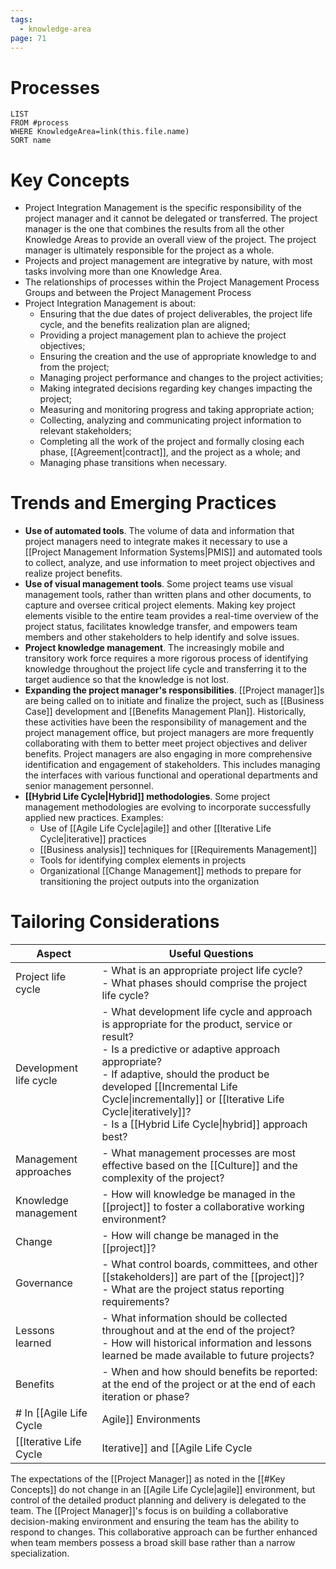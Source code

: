 ```yaml
---
tags:
  - knowledge-area
page: 71
---
```

# Processes
```dataview
LIST
FROM #process 
WHERE KnowledgeArea=link(this.file.name)
SORT name
```
# Key Concepts
- Project Integration Management is the specific responsibility of the project manager and it cannot be delegated or transferred. The project manager is the one that combines the results from all the other Knowledge Areas to provide an overall view of the project. The project manager is ultimately responsible for the project as a whole.
- Projects and project management are integrative by nature, with most tasks involving more than one Knowledge Area.
- The relationships of processes within the Project Management Process Groups and between the Project Management Process
- Project Integration Management is about:
	- Ensuring that the due dates of project deliverables, the project life cycle, and the benefits realization plan are aligned;
	- Providing a project management plan to achieve the project objectives;
	- Ensuring the creation and the use of appropriate knowledge to and from the project;
	- Managing project performance and changes to the project activities;
	- Making integrated decisions regarding key changes impacting the project;
	- Measuring and monitoring progress and taking appropriate action;
	- Collecting, analyzing and communicating project information to relevant stakeholders;
	- Completing all the work of the project and formally closing each phase, [[Agreement|contract]], and the project as a whole; and
	- Managing phase transitions when necessary.
# Trends and Emerging Practices
- **Use of automated tools**. The volume of data and information that project managers need to integrate makes it necessary to use a [[Project Management Information Systems|PMIS]] and automated tools to collect, analyze, and use information to meet project objectives and realize project benefits.
- **Use of visual management tools**. Some project teams use visual management tools, rather than written plans and other documents, to capture and oversee critical project elements. Making key project elements visible to the entire team provides a real-time overview of the project status, facilitates knowledge transfer, and empowers team members and other stakeholders to help identify and solve issues.
- **Project knowledge management**. The increasingly mobile and transitory work force requires a more rigorous process of identifying knowledge throughout the project life cycle and transferring it to the target audience so that the knowledge is not lost.
- **Expanding the project manager's responsibilities**. [[Project manager]]s are being called on to initiate and finalize the project, such as [[Business Case]] development and [[Benefits Management Plan]]. Historically, these activities have been the responsibility of management and the project management office, but project managers are more frequently collaborating with them to better meet project objectives and deliver benefits. Project managers are also engaging in more comprehensive identification and engagement of stakeholders. This includes managing the interfaces with various functional and operational departments and senior management personnel.
- **[[Hybrid Life Cycle|Hybrid]] methodologies**. Some project management methodologies are evolving to incorporate successfully applied new practices. Examples:
	- Use of [[Agile Life Cycle|agile]] and other [[Iterative Life Cycle|iterative]] practices
	- [[Business analysis]] techniques for [[Requirements Management]]
	- Tools for identifying complex elements in projects
	- Organizational [[Change Management]] methods to prepare for transitioning the project outputs into the organization
# Tailoring Considerations
| Aspect | Useful Questions |
| ---- | ---- |
| Project life cycle | - What is an appropriate project life cycle?<br>- What phases should comprise the project life cycle? |
| Development life cycle | - What development life cycle and approach is appropriate for the product, service or result?<br>- Is a predictive or adaptive approach appropriate?<br>- If adaptive, should the product be developed [[Incremental Life Cycle\|incrementally]] or [[Iterative Life Cycle\|iteratively]]?<br>- Is a [[Hybrid Life Cycle\|hybrid]] approach best? |
| Management approaches | - What management processes are most effective based on the [[Culture]] and the complexity of the project? |
| Knowledge management | - How will knowledge be managed in the [[project]] to foster a collaborative working environment? |
| Change | - How will change be managed in the [[project]]? |
| Governance | - What control boards, committees, and other [[stakeholders]] are part of the [[project]]?<br>- What are the project status reporting requirements? |
| Lessons learned | - What information should be collected throughout and at the end of the project?<br>- How will historical information and lessons learned be made available to future projects? |
| Benefits | - When and how should benefits be reported: at the end of the project or at the end of each iteration or phase? |
# In [[Agile Life Cycle|Agile]] Environments
[[Iterative Life Cycle|Iterative]] and [[Agile Life Cycle|agile]] approaches promote the engagement of team members as local domain experts in [[4 integration management]]. The [[team member]]s determine how plans and components should integrate.

The expectations of the [[Project Manager]] as noted in the [[#Key Concepts]] do not change in an [[Agile Life Cycle|agile]] environment, but control of the detailed product planning and delivery is delegated to the team. The [[Project Manager]]'s focus is on building a collaborative decision-making environment and ensuring the team has the ability to respond to changes. This collaborative approach can be further enhanced when team members possess a broad skill base rather than a narrow specialization.